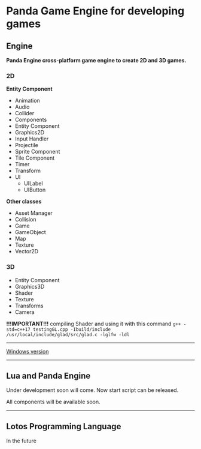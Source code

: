 # Panda Game Engine for developing games

## Engine 

**Panda Engine cross-platform game engine to create 2D and 3D games.**


### 2D

**Entity Component**
* Animation
* Audio
* Collider
* Components
* Entity Component
* Graphics2D
* Input Handler
* Projectile
* Sprite Component
* Tile Component
* Timer
* Transform
* UI
    * UILabel
    * UIButton

**Other classes**
* Asset Manager
* Collision
* Game
* GameObject
* Map
* Texture
* Vector2D

### 3D
* Entity Component
* Graphics3D
* Shader
* Texture
* Transforms
* Camera

**!!!IMPORTANT!!!** compiling Shader and using it with this command ```g++ -std=c++17 testingGL.cpp -Ibuild/include /usr/local/include/glad/src/glad.c -lglfw -ldl```

---

[Windows version](https://github.com/ladroid/panda-engine/tree/windows)

---
## Lua and Panda Engine

Under development soon will come. Now start script can be released.

All components will be available soon.

---
## Lotos Programming Language
In the future

